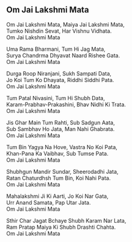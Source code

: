 ## Om Jai Lakshmi Mata


Om Jai Lakshmi Mata, Maiya Jai Lakshmi Mata,  
Tumko Nishdin Sevat, Har Vishnu Vidhata.  
Om Jai Lakshmi Mata

Uma Rama Bharmani, Tum Hi Jag Mata,  
Surya Chandrma Dhyavat Naard Rishee Gata.  
Om Jai Lakshmi Mata

Durga Roop Niranjani, Sukh Sampati Data,  
Jo Koi Tum Ko Dhayata, Riddhi Siddhi Pata.  
Om Jai Lakshmi Mata

Tum Patal Nivasini, Tum Hi Shubh Data,  
Karam-Prabhav-Prakashini, Bhav Nidhi Ki Trata.  
Om Jai Lakshmi Mata

Jis Ghar Main Tum Rahti, Sub Sadgun Aata,  
Sub Sambhav Ho Jata, Man Nahi Ghabrata.  
Om Jai Lakshmi Mata

Tum Bin Yagya Na Hove, Vastra No Koi Pata,  
Khan-Pana Ka Vaibhav, Sub Tumse Pata.  
Om Jai Lakshmi Mata

Shubhgun Mandir Sundar, Sheerodadhi Jata,  
Ratan Chaturdhsh Tum Bin, Koi Nahi Pata.  
Om Jai Lakshmi Mata

Mahalakshmi Ji Ki Aarti, Jo Koi Nar Gata,  
Urr Anand Samata, Pap Utar Jata.  
Om Jai Lakshmi Mata

Sthir Char Jagat Bchaye Shubh Karam Nar Lata,  
Ram Pratap Maiya Ki Shubh Drashti Chahta.  
Om Jai Lakshmi Mata

